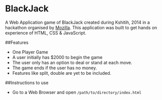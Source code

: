 # BlackJack
A Web Application game of BlackJack created during Kshitih, 2014 in a hackathon organised by [Mozilla](http://www.mozilla.com). This application was built to get hands on experience of HTML, CSS & JavaScript.

##Features
* One Player Game
* A user initially has $2000 to begin the game
* The user only has an option to deal or stand at each move.
* The game ends if the user has no money.
* Features like split, double are yet to be included.

##Instructions to use

* Go to a Web Browser and open ```/path/to/directory/index.html```
